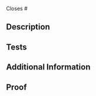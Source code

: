 Closes #<!--Issue # here-->

## Description
<!--What additions / changes does this make?-->

<!-- You can also choose to add a list of changes and if they have been completed or not by using the markdown to-do list syntax
- [ ] Not Completed
- [x] Completed
-->

## Tests
<!--How was this tested?

<!-- Examples:
- [ ] local
- [ ] manual
- [ ] unit
- [ ] integration
-->

## Additional Information
<!--What, if anything, should the reviewer also know about?-->

<!-- Examples:
- [ ] breaking changes
- [ ] dependencies added
- [ ] comparisons between new and old behavior
-->

## Proof
<!--screenshots of rendered elements, screenrecorded demos, etc-->

